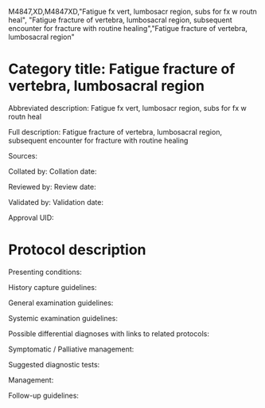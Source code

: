 M4847,XD,M4847XD,"Fatigue fx vert, lumbosacr region, subs for fx w routn heal", "Fatigue fracture of vertebra, lumbosacral region, subsequent encounter for fracture with routine healing","Fatigue fracture of vertebra, lumbosacral region"
# Category title: Fatigue fracture of vertebra, lumbosacral region

Abbreviated description: Fatigue fx vert, lumbosacr region, subs for fx w routn heal

Full description: Fatigue fracture of vertebra, lumbosacral region, subsequent encounter for fracture with routine healing

Sources:

Collated by:
Collation date:

Reviewed by:
Review date:

Validated by:
Validation date:

Approval UID:

# Protocol description

Presenting conditions:

History capture guidelines:

General examination guidelines:

Systemic examination guidelines:

Possible differential diagnoses with links to related protocols:

Symptomatic / Palliative management:

Suggested diagnostic tests:

Management:

Follow-up guidelines:
